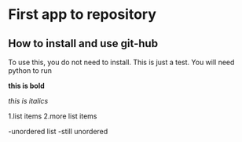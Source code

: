 # First app to repository

## How to install and use git-hub

To use this, you do not need to install. This is just a test. You will need python to run

**this is bold**

_this is italics_

1.list items
2.more list items

-unordered list
-still unordered
